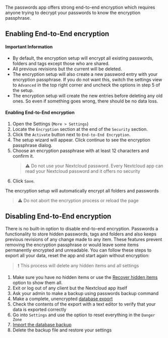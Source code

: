 The passwords app offers strong end-to-end encryption which requires anyone trying to decrypt your passwords to know the encryption passphrase.

## Enabling End-to-End encryption

#### Important Information
- By default, the encryption setup will encrypt all existing passwords, folders and tags except those who are shared.
- All previous revisions but the current will be deleted.
- The encryption setup will also create a new password entry with your encryption passphrase.
  If you do not want this, switch the settings view to `Advanced` in the top right corner and uncheck the options in step 5 of the setup.
- The encryption setup will create the new entries before deleting any old ones.
  So even if something goes wrong, there should be no data loss.

#### Enabling End-to-End encryption
1. Open the Settings (`More > Settings`)
2. Locate the `Encryption` section at the end of the `Security` section.
3. Click the `Activate` button next to `End-to-End Encryption`.
4. The setup wizard will appear. Click continue to see the encryption passphrase dialog.
5. Choose an encryption passphrase with at least 12 characters and confirm it.
   > :warning: Do not use your Nextcloud password.
   > Every Nextcloud app can read your Nextcloud password and it offers no security
6. Click `Save`.

The encryption setup will automatically encrypt all folders and passwords

> :warning: Do not abort the encryption process or reload the page


## Disabling End-to-End encryption
There is no built-in option to disable end-to-end encryption.
Passwords a functionality to store hidden passwords, tags and folders and also keeps previous revisions of any change made to any item.
These features prevent removing the encryption passphrase or would leave some items permanently encrypted and unreadable.
You can follow these steps to export all your data, reset the app and start again without encryption:

> :exclamation: This process will delete any hidden items and all settings

1. Make sure you have no hidden items or use the [Recover hidden items](../Settings#recover-hidden-items) option to show them all.
2. Exit or log out of any client but the Nextcloud app itself
3. Ask your admin to make a backup using passwords backup command
4. Make a complete, unencrypted [database export](./Export#database-backup)
5. Check the contents of the export with a text editor to verify that your data is exported correctly
6. Go into `Settings` and use the option to reset everything in the `Danger Zone`
7. [Import the database backup](../Import/Import-from-Backup)
8. Delete the backup file and restore your settings